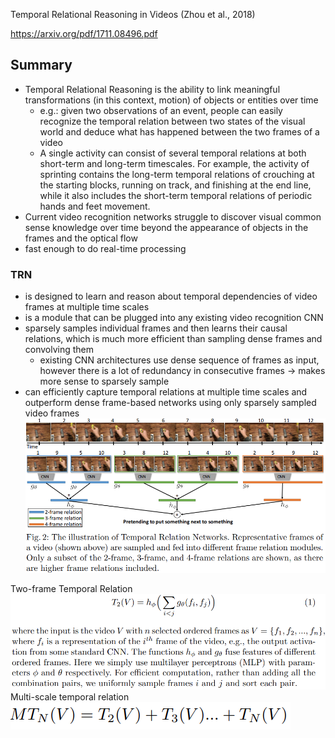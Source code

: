 Temporal Relational Reasoning in Videos (Zhou et al., 2018)

https://arxiv.org/pdf/1711.08496.pdf

## Summary
- Temporal Relational Reasoning is the ability to link meaningful transformations (in this context, motion) of objects or entities over time
	- e.g.: given two observations of an event, people can easily recognize the temporal relation between two states of the visual world and deduce what has happened between the two frames of a video
	- A single activity can consist of several temporal relations at both short-term and long-term timescales. For example, the activity of sprinting contains the long-term temporal relations of crouching at the starting blocks, running on track, and finishing at the end line, while it also includes the short-term temporal relations of periodic hands and feet movement.
- Current video recognition networks struggle to discover visual common sense knowledge over time beyond the appearance of objects in the frames and the optical flow
- fast enough to do real-time processing
### TRN
- is designed to learn and reason about temporal dependencies of video frames at multiple time scales
- is a module that can be plugged into any existing video recognition CNN
- sparsely samples individual frames and then learns their causal relations, which is much more efficient than sampling dense frames and convolving them
	- existing CNN architectures use dense sequence of frames as input, however there is a lot of redundancy in consecutive frames -> makes more sense to sparsely sample
- can efficiently capture temporal relations at multiple time scales and outperform dense frame-based networks using only sparsely sampled video frames
![](../../../images/Pasted%20image%208829068.png)

Two-frame Temporal Relation
![](../../../images/Pasted%20image%201947041.png)
Multi-scale temporal relation
![](../../../images/Pasted%20image%201247443.png)